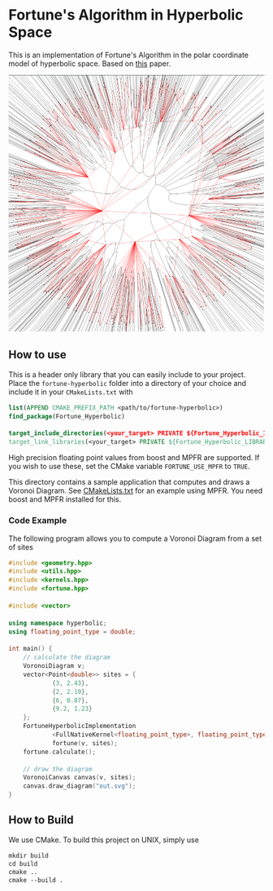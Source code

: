 # Fortune's Algorithm in Hyperbolic Space

This is an implementation of Fortune's Algorithm in the polar coordinate model of hyperbolic space. Based
on [this](https://www.researchgate.net/publication/356817081_Computing_Voronoi_Diagrams_in_the_Polar-Coordinate_Model_of_the_Hyperbolic_Plane) paper.

![Voronoi diagram of N=500 points uniformly distributed across a disk in the hyperbolic plane of radius R=9](voronoi_example.png)

## How to use

This is a header only library that you can easily include to your project. Place the `fortune-hyperbolic` folder
 into a directory of your choice and include it in your `CMakeLists.txt` with

```cmake
list(APPEND CMAKE_PREFIX_PATH <path/to/fortune-hyperbolic>)
find_package(Fortune_Hyperbolic)

target_include_directories(<your_target> PRIVATE ${Fortune_Hyperbolic_INCLUDE_DIRS})
target_link_libraries(<your_target> PRIVATE ${Fortune_Hyperbolic_LIBRARIES})
```

High precision floating point values from boost and MPFR are supported. If you wish to use these, set the 
CMake variable `FORTUNE_USE_MPFR` to `TRUE`.

This directory contains a sample application that computes and draws a Voronoi Diagram. See 
[CMakeLists.txt](CMakeLists.txt) for an example using MPFR. You need boost and MPFR installed for this.

### Code Example

The following program allows you to compute a Voronoi Diagram from a set of sites

```c++
#include <geometry.hpp>
#include <utils.hpp>
#include <kernels.hpp>
#include <fortune.hpp>

#include <vector>

using namespace hyperbolic;
using floating_point_type = double;

int main() {
    // calculate the diagram
    VoronoiDiagram v;
    vector<Point<double>> sites = {
            {3, 2.43},
            {2, 2.19},
            {6, 0.87},
            {9.2, 1.23}
    };
    FortuneHyperbolicImplementation
            <FullNativeKernel<floating_point_type>, floating_point_type> 
            fortune(v, sites);
    fortune.calculate();
    
    // draw the diagram
    VoronoiCanvas canvas(v, sites);
    canvas.draw_diagram("out.svg");
}
```

## How to Build

We use CMake. To build this project on UNIX, simply use 

```shell
mkdir build
cd build
cmake ..
cmake --build .
```
